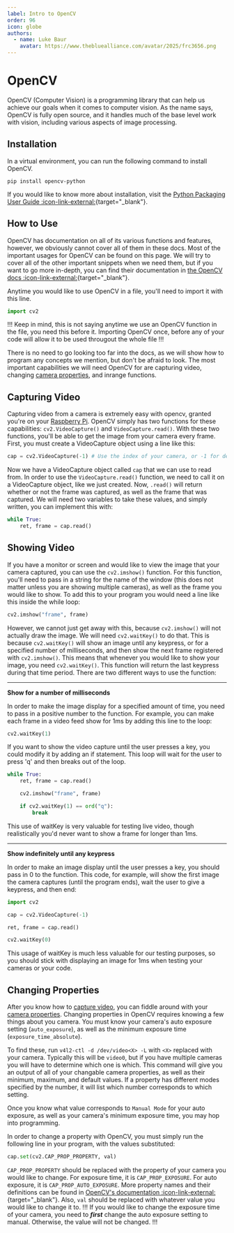 ```yaml
---
label: Intro to OpenCV
order: 96
icon: globe
authors:
  - name: Luke Baur
    avatar: https://www.thebluealliance.com/avatar/2025/frc3656.png
---
```


# OpenCV
OpenCV (Computer Vision) is a programming library that can help us achieve
our goals when it comes to computer vision. As the name says, OpenCV
is fully open source, and it handles much of the base level work with
vision, including various aspects of image processing.

## Installation
In a virtual environment, you can run the following command to install OpenCV.
```
pip install opencv-python
```
If you would like to know more about installation, visit the
[Python Packaging User Guide :icon-link-external:](https://packaging.python.org/en/latest/tutorials/installing-packages/){target="_blank"}.
## How to Use
OpenCV has documentation on all of its various functions and features, however, we obviously cannot cover all of them in these docs. Most of the important usages for OpenCV can be found on this page. We will try to cover all of the other important snippets when we need them, but if you want to go more in-depth, you can find their documentation in [the OpenCV docs :icon-link-external:](https://docs.opencv.org/4.x/index.html){target="_blank"}. 

Anytime you would like to use OpenCV in a file, you'll need to import it with this line.
``` py
import cv2
```
!!!
Keep in mind, this is not saying anytime we use an OpenCV function in the file, you need this before it. Importing OpenCV once, before any of your code will allow it to be used througout the whole file
!!!

There is no need to go looking too far into the docs, as we will show how to program any concepts we mention, but don't be afraid to look. The most important capabilities we will need OpenCV for are capturing video, changing [camera properties](/cameras/guide-to-cameras/#camera-properties), and inrange functions.

## Capturing Video
Capturing video from a camera is extremely easy with opencv, granted you're on your [Raspberry Pi](/raspi).
OpenCV simply has two functions for these capabilities: `cv2.VideoCapture()` and `VideoCapture.read()`. With
these two functions, you'll be able to get the image from your camera every frame. First, you must create a
VideoCapture object using a line like this:
```py
cap = cv2.VideoCapture(-1) # Use the index of your camera, or -1 for default
```
Now we have a VideoCapture object called `cap` that we can use to read from. In order to use the `VideoCapture.read()`
function, we need to call it on a VideoCapture object, like we just created. Now, `.read()` will return whether or not the frame was captured, as well as the frame that was captured. We will need two variables to take these values, and simply written, you can implement this with:
```py
while True:
    ret, frame = cap.read()
```

## Showing Video
If you have a monitor or screen and would like to view the image that your camera captured, you can use the `cv2.imshow()` function. For this function, you'll need to pass in a string for the name of the window (this does not matter unless you are showing multiple cameras), as well as the frame you would like to show. To add this to your program you would need a line like this inside the while loop:
```py
cv2.imshow("frame", frame)
```
However, we cannot just get away with this, because `cv2.imshow()` will not actually draw the image. We will need `cv2.waitKey()` to do that. This is because `cv2.waitKey()` will show an image until any keypress, or for a specified number of milliseconds, and then show the next frame registered with `cv2.imshow()`. This means that whenever you would like to show your image, you need `cv2.waitKey()`. This function will return the last keypress during that time period. There are two different ways to use the function:

---
**Show for a number of milliseconds**

In order to make the image display for a specified amount of time, you need to pass in a positive number to the function. For example, you can make each frame in a video feed show for 1ms by adding this line to the loop:
```py
cv2.waitKey(1)
```
If you want to show the video capture until the user presses a key, you could modify it by adding an if statement. This loop will wait for the user to press 'q' and then breaks out of the loop.
```py
while True:
    ret, frame = cap.read()

    cv2.imshow("frame", frame)

    if cv2.waitKey(1) == ord("q"):
        break
```

This use of waitKey is very valuable for testing live video, though realistically you'd never want to show a frame for longer than 1ms.

---

**Show indefinitely until any keypress**

In order to make an image display until the user presses a key, you should pass in 0 to the function. This code, for example, will show the first image the camera captures (until the program ends), wait the user to give a keypress, and then end:
```py
import cv2

cap = cv2.VideoCapture(-1)

ret, frame = cap.read()

cv2.waitKey(0)
```

This usage of waitKey is much less valuable for our testing purposes, so you should stick with displaying an image for 1ms when testing your cameras or your code.

## Changing Properties
After you know how to [capture video](#capturing-video), you can fiddle around with your [camera properties](/cameras/guide-to-cameras/#camera-properties). Changing properties in OpenCV requires knowing a few things about you camera. You must know your camera's auto exposure setting (`auto_exposure`), as well as the minimum exposure time (`exposure_time_absolute`). 

To find these, run `v4l2-ctl -d /dev/video<X> -L` with `<X>` replaced with your camera. Typically this will be `video0`, but if you have multiple cameras you will have to determine which one is which. This command will give you an output of all of your changable camera properties, as well as their minimum, maximum, and default values. If a property has different modes specified by the number, it will list which number corresponds to which setting.

Once you know what value corresponds to `Manual Mode` for your auto exposure, as well as your camera's minimum exposure time, you may hop into programming.

In order to change a property with OpenCV, you must simply run the following line in your program, with the values substituted:
```py
cap.set(cv2.CAP_PROP_PROPERTY, val)
```
`CAP_PROP_PROPERTY` should be replaced with the property of your camera you would like to change. For exposure time, it is `CAP_PROP_EXPOSURE`. For auto exposure, it is `CAP_PROP_AUTO_EXPOSURE`.  More property names and their definitions can be found in [OpenCV's documentation :icon-link-external:](https://docs.opencv.org/3.4/d4/d15/group__videoio__flags__base.html){target="_blank"}. Also, `val` should be replaced with whatever value you would like to change it to.
!!!
If you would like to change the exposure time of your camera, you need to ***first*** change the auto exposure setting to manual. Otherwise, the value will not be changed.
!!!

